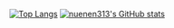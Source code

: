 [![Top Langs](https://github-readme-stats.vercel.app/api/top-langs/?username=nuenen313k&theme=transparent)](https://github.com/anuraghazra/github-readme-stats)
[![nuenen313's GitHub stats](https://github-readme-stats.vercel.app/api?username=nuenen313&show_icons=true&theme=transparent)](https://github.com/anuraghazra/github-readme-stats)
